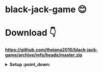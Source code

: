 # black-jack-game :blush:

# Download :point_down:

**https://github.com/thejana2010/black-jack-game/archive/refs/heads/master.zip**

<details>
  <summary><b> Setup :point_down: </></b></summary>
  <br/>


<img src="./readme photos/capcur2.png" width="570" height="500" />

**Next step :point_down:**

<img src="./readme photos/Untitled3.png" width="570" height="500" />

**Next step :point_down:**

<img src="./readme photos/Untitled4.png" width="570" height="500" />

**Next step :point_down:**

<img src="./readme photos/Untitled5.png" width="570" height="500" />

**Next step :point_down:**

<img src="./readme photos/Untitled6.png" width="570" height="500" />

**Next step :point_down:**

<img src="./readme photos/Untitled7.png" width="570" height="500" />


</details>

